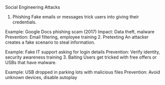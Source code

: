 Social Engineering Attacks
1. Phishing
Fake emails or messages trick users into giving their credentials.

Example: Google Docs phishing scam (2017)
Impact: Data theft, malware
Prevention: Email filtering, employee training
2. Pretexting
An attacker creates a fake scenario to steal information.

Example: Fake IT support asking for login details
Prevention: Verify identity, security awareness training
3. Baiting
Users get tricked with free offers or USBs that have malware.

Example: USB dropped in parking lots with malicious files
Prevention: Avoid unknown devices, disable autoplay
